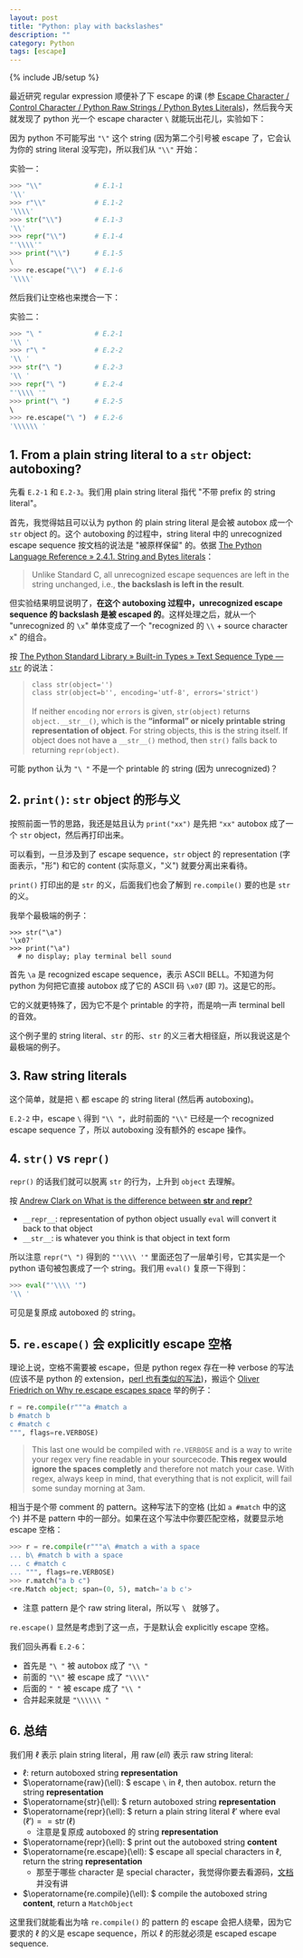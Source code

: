 ```yaml
---
layout: post
title: "Python: play with backslashes"
description: ""
category: Python
tags: [escape]
---
```

{% include JB/setup %}

最近研究 regular expression 顺便补了下 escape 的课 (参 [Escape Character / Control Character / Python Raw Strings / Python Bytes Literals](/compiler/2021/05/07/escape-character-control-character-python-raw-strings))，然后我今天就发现了 python 光一个 escape character `\` 就能玩出花儿，实验如下：

因为 python 不可能写出 `"\"` 这个 string (因为第二个引号被 escape 了，它会认为你的 string literal 没写完)，所以我们从 `"\\"` 开始：

实验一：

```python
>>> "\\"             # E.1-1
'\\'
>>> r"\\"            # E.1-2
'\\\\'
>>> str("\\")        # E.1-3
'\\'
>>> repr("\\")       # E.1-4
"'\\\\'"
>>> print("\\")      # E.1-5
\
>>> re.escape("\\")  # E.1-6
'\\\\'
```

然后我们让空格也来搅合一下：

实验二：

```python
>>> "\ "             # E.2-1
'\\ '
>>> r"\ "            # E.2-2
'\\ '
>>> str("\ ")        # E.2-3
'\\ '
>>> repr("\ ")       # E.2-4
"'\\\\ '"
>>> print("\ ")      # E.2-5
\ 
>>> re.escape("\ ")  # E.2-6
'\\\\\\ '
```

## 1. From a plain string literal to a `str` object: autoboxing?

先看 `E.2-1` 和 `E.2-3`。我们用 plain string literal 指代 "不带 prefix 的 string literal"。

首先，我觉得姑且可以认为 python 的 plain string literal 是会被 autobox 成一个 `str` object 的。这个 autoboxing 的过程中，string literal 中的 unrecognized escape sequence 按文档的说法是 "被原样保留" 的。依据 [The Python Language Reference » 2.4.1. String and Bytes literals](https://docs.python.org/3/reference/lexical_analysis.html#string-and-bytes-literals)：

> Unlike Standard C, all unrecognized escape sequences are left in the string unchanged, i.e., **the backslash is left in the result**.

但实验结果明显说明了，**在这个 autoboxing 过程中，unrecognized escape sequence 的 backslash 是被 escaped 的**。这样处理之后，就从一个 "unrecognized 的 `\x`" 单体变成了一个 "recognized 的 `\\` + source character `x`" 的组合。

按 [The Python Standard Library » Built-in Types » Text Sequence Type — `str`](https://docs.python.org/3.8/library/stdtypes.html#text-sequence-type-str) 的说法：

> `class str(object='')`  
> `class str(object=b'', encoding='utf-8', errors='strict')`  
> <br/>
> If neither `encoding` nor `errors` is given, `str(object)` returns `object.__str__()`, which is the **“informal” or nicely printable string representation of object**. For string objects, this is the string itself. If object does not have a `__str__()` method, then `str()` falls back to returning `repr(object)`.

可能 python 认为 `"\ "` 不是一个 printable 的 string (因为 unrecognized)？

## 2. `print()`: `str` object 的形与义

按照前面一节的思路，我还是姑且认为 `print("xx")` 是先把 `"xx"` autobox 成了一个 `str` object，然后再打印出来。

可以看到，一旦涉及到了 escape sequence，`str` object 的 representation (字面表示，"形") 和它的 content (实际意义，"义") 就要分离出来看待。

`print()` 打印出的是 `str` 的义，后面我们也会了解到 `re.compile()` 要的也是 `str` 的义。

我举个最极端的例子：

```
>>> str("\a")
'\x07'
>>> print("\a")
  # no display; play terminal bell sound
```

首先 `\a` 是 recognized escape sequence，表示 ASCII BELL。不知道为何 python 为何把它直接 autobox 成了它的 ASCII 码 `\x07` (即 `7`)。这是它的形。

它的义就更特殊了，因为它不是个 printable 的字符，而是响一声 terminal bell 的音效。

这个例子里的 string literal、`str` 的形、`str` 的义三者大相径庭，所以我说这是个最极端的例子。

## 3. Raw string literals

这个简单，就是把 `\` 都 escape 的 string literal (然后再 autoboxing)。

`E.2-2` 中，escape `\` 得到 `"\\ "`，此时前面的 `"\\"` 已经是一个 recognized escape sequence 了，所以 autoboxing 没有额外的 escape 操作。

## 4. `str()` vs `repr()`

`repr()` 的话我们就可以脱离 `str` 的行为，上升到 `object` 去理解。

按 [Andrew Clark on What is the difference between __str__ and __repr__?](https://stackoverflow.com/a/1436721)

- `__repr__`: representation of python object usually `eval` will convert it back to that object
- `__str__`: is whatever you think is that object in text form

所以注意 `repr("\ ")` 得到的 `"'\\\\ '"` 里面还包了一层单引号，它其实是一个 python 语句被包裹成了一个 string。我们用 `eval()` 复原一下得到：

```python
>>> eval("'\\\\ '")
'\\ '
```

可见是复原成 autoboxed 的 string。

## 5. `re.escape()` 会 explicitly escape 空格

理论上说，空格不需要被 escape，但是 python regex 存在一种 verbose 的写法 (应该不是 python 的 extension，[perl 也有类似的写法](https://docstore.mik.ua/orelly/perl3/cookbook/ch06_05.htm))，搬运个 [Oliver Friedrich on Why re.escape escapes space](https://stackoverflow.com/a/32419915) 举的例子：

```python
r = re.compile(r"""a #match a
b #match b
c #match c
""", flags=re.VERBOSE)
```

> This last one would be compiled with `re.VERBOSE` and is a way to write your regex very fine readable in your sourcecode. **This regex would ignore the spaces completly** and therefore not match your case. With regex, always keep in mind, that everything that is not explicit, will fail some sunday morning at 3am.

相当于是个带 comment 的 pattern。这种写法下的空格 (比如 `a #match` 中的这个) 并不是 pattern 中的一部分。如果在这个写法中你要匹配空格，就要显示地 escape 空格：

```python
>>> r = re.compile(r"""a\ #match a with a space
... b\ #match b with a space
... c #match c
... """, flags=re.VERBOSE)
>>> r.match("a b c")
<re.Match object; span=(0, 5), match='a b c'>
```

- 注意 pattern 是个 raw string literal，所以写 `\ ` 就够了。

`re.escape()` 显然是考虑到了这一点，于是默认会 explicitly escape 空格。

我们回头再看 `E.2-6`：

- 首先是 `"\ "` 被 autobox 成了 `"\\ "`
- 前面的 `"\\"` 被 escape 成了 `"\\\\"`
- 后面的 `" "` 被 escape 成了 `"\\ "`
- 合并起来就是 `"\\\\\\ "`

## 6. 总结

我们用 $\ell$ 表示 plain string literal，用 $\operatorname{raw}(ell)$ 表示 raw string literal:

- $\ell:$ return autoboxed string **representation**
- $\operatorname{raw}(\ell): $ escape `\` in $\ell$, then autobox. return the string **representation**
- $\operatorname{str}(\ell): $ return autoboxed string **representation**
- $\operatorname{repr}(\ell): $ return a plain string literal $\ell'$ where $\operatorname{eval}(\ell') == \operatorname{str}(\ell)$
  - 注意是复原成 autoboxed 的 string **representation**
- $\operatorname{repr}(\ell): $ print out the autoboxed string **content**
- $\operatorname{re.escape}(\ell): $ escape all special characters in $\ell$, return the string **representation**
  - 那至于哪些 character 是 special character，我觉得你要去看源码，[文档](https://docs.python.org/3/library/re.html#re.escape)并没有讲
- $\operatorname{re.compile}(\ell): $ compile the autoboxed string **content**, return a `MatchObject`

这里我们就能看出为啥 `re.compile()` 的 pattern 的 escape 会把人绕晕，因为它要求的 $\ell$ 的义是 escape sequence，所以 $\ell$ 的形就必须是 escaped escape sequence.